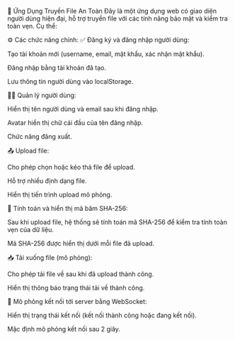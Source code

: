 🔐 Ứng Dụng Truyền File An Toàn
Đây là một ứng dụng web có giao diện người dùng hiện đại, hỗ trợ truyền file với các tính năng bảo mật và kiểm tra toàn vẹn. Cụ thể:

⚙️ Các chức năng chính:
✅ Đăng ký và đăng nhập người dùng:

Tạo tài khoản mới (username, email, mật khẩu, xác nhận mật khẩu).

Đăng nhập bằng tài khoản đã tạo.

Lưu thông tin người dùng vào localStorage.

🧑‍💼 Quản lý người dùng:

Hiển thị tên người dùng và email sau khi đăng nhập.

Avatar hiển thị chữ cái đầu của tên đăng nhập.

Chức năng đăng xuất.

📤 Upload file:

Cho phép chọn hoặc kéo thả file để upload.

Hỗ trợ nhiều định dạng file.

Hiển thị tiến trình upload mô phỏng.

🔐 Tính toán và hiển thị mã băm SHA-256:

Sau khi upload file, hệ thống sẽ tính toán mã SHA-256 để kiểm tra tính toàn vẹn của dữ liệu.

Mã SHA-256 được hiển thị dưới mỗi file đã upload.

📥 Tải xuống file (mô phỏng):

Cho phép tải file về sau khi đã upload thành công.

Hiển thị thông báo trạng thái tải về thành công.

🔌 Mô phỏng kết nối tới server bằng WebSocket:

Hiển thị trạng thái kết nối (kết nối thành công hoặc đang kết nối).

Mặc định mô phỏng kết nối sau 2 giây.
